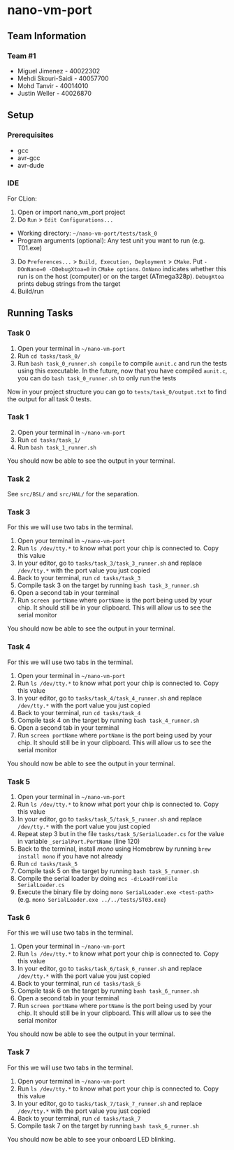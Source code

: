 # nano-vm-port

## Team Information

### Team #1

- Miguel Jimenez - 40022302
- Mehdi Skouri-Saidi - 40057700
- Mohd Tanvir - 40014010
- Justin Weller - 40026870

## Setup

### Prerequisites
- gcc
- avr-gcc
- avr-dude

### IDE
For CLion:
1. Open or import nano_vm_port project
2. Do `Run` > `Edit Configurations...`
  - Working directory: `~/nano-vm-port/tests/task_0`
  - Program arguments (optional): Any test unit you want to run (e.g. T01.exe)
3. Do `Preferences...` > `Build, Execution, Deployment` > `CMake`. Put `-DOnNano=0 -DDebugXtoa=0` in `CMake options`.
`OnNano` indicates whether this run is on the host (computer) or on the target (ATmega328p). `DebugXtoa` prints debug
strings from the target
4. Build/run

## Running Tasks

### Task 0

1. Open your terminal in `~/nano-vm-port`
2. Run `cd tasks/task_0/`
3. Run `bash task_0_runner.sh compile` to compile `aunit.c` and run the tests using this executable. In the future,
now that you have compiled `aunit.c`, you can do `bash task_0_runner.sh` to only run the tests

Now in your project structure you can go to `tests/task_0/output.txt` to find the output for all task 0 tests.

### Task 1

2. Open your terminal in `~/nano-vm-port`
3. Run `cd tasks/task_1/`
4. Run `bash task_1_runner.sh`

You should now be able to see the output in your terminal.

### Task 2

See `src/BSL/` and `src/HAL/` for the separation.

### Task 3

For this we will use two tabs in the terminal.

1. Open your terminal in `~/nano-vm-port`
2. Run `ls /dev/tty.*` to know what port your chip is connected to. Copy this value
3. In your editor, go to `tasks/task_3/task_3_runner.sh` and replace `/dev/tty.*` with the port value you just copied
4. Back to your terminal, run `cd tasks/task_3`
5. Compile task 3 on the target by running `bash task_3_runner.sh`
6. Open a second tab in your terminal
7. Run `screen portName` where `portName` is the port being used by your chip. It should still be in your clipboard. 
This will allow us to see the serial monitor

You should now be able to see the output in your terminal.

### Task 4

For this we will use two tabs in the terminal.

1. Open your terminal in `~/nano-vm-port`
2. Run `ls /dev/tty.*` to know what port your chip is connected to. Copy this value
3. In your editor, go to `tasks/task_4/task_4_runner.sh` and replace `/dev/tty.*` with the port value you just copied
4. Back to your terminal, run `cd tasks/task_4`
5. Compile task 4 on the target by running `bash task_4_runner.sh`
6. Open a second tab in your terminal
7. Run `screen portName` where `portName` is the port being used by your chip. It should still be in your clipboard. 
This will allow us to see the serial monitor

You should now be able to see the output in your terminal.

### Task 5

1. Open your terminal in `~/nano-vm-port`
2. Run `ls /dev/tty.*` to know what port your chip is connected to. Copy this value
3. In your editor, go to `tasks/task_5/task_5_runner.sh` and replace `/dev/tty.*` with the port value you just copied
4. Repeat step 3 but in the file `tasks/task_5/SerialLoader.cs` for the value in variable `_serialPort.PortName` (line 120)
5. Back to the terminal, install _mono_ using Homebrew by running `brew install mono` if you have not already
6. Run `cd tasks/task_5`
7. Compile task 5 on the target by running `bash task_5_runner.sh`
8. Compile the serial loader by doing `mcs -d:LoadFromFile SerialLoader.cs`
9. Execute the binary file by doing `mono SerialLoader.exe <test-path>` (e.g. `mono SerialLoader.exe ../../tests/ST03.exe`)

### Task 6

For this we will use two tabs in the terminal.

1. Open your terminal in `~/nano-vm-port`
2. Run `ls /dev/tty.*` to know what port your chip is connected to. Copy this value
3. In your editor, go to `tasks/task_6/task_6_runner.sh` and replace `/dev/tty.*` with the port value you just copied
4. Back to your terminal, run `cd tasks/task_6`
5. Compile task 6 on the target by running `bash task_6_runner.sh`
6. Open a second tab in your terminal
7. Run `screen portName` where `portName` is the port being used by your chip. It should still be in your clipboard. 
This will allow us to see the serial monitor

You should now be able to see the output in your terminal.

### Task 7

For this we will use two tabs in the terminal.

1. Open your terminal in `~/nano-vm-port`
2. Run `ls /dev/tty.*` to know what port your chip is connected to. Copy this value
3. In your editor, go to `tasks/task_7/task_7_runner.sh` and replace `/dev/tty.*` with the port value you just copied
4. Back to your terminal, run `cd tasks/task_7`
5. Compile task 7 on the target by running `bash task_6_runner.sh`

You should now be able to see your onboard LED blinking.
